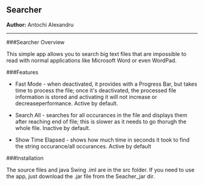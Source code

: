 Searcher
---

**Author:** Antochi Alexandru



---


###Searcher Overview

This simple app allows you to search big text files that are impossible to read with normal applications like Microsoft Word or even WordPad.


###Features

* Fast Mode - when deactivated, it provides with a Progress Bar, but takes time to process the file; once it's deactivated, the processed file information is stored and activating it will not increase or decreaseperformance. Active by default.

* Search All - searches for all occurances in the file and displays them after reaching end of file; this is slower as it needs to go thorugh the whole file. Inactive by default.

* Show Time Elapsed - shows how much time in seconds it took to find the string occurance/all occurances. Active by default



###Installation

The source files and java Swing .iml are in the src folder. If you need to use the app, just download the .jar file from the Seacher_jar dir.
